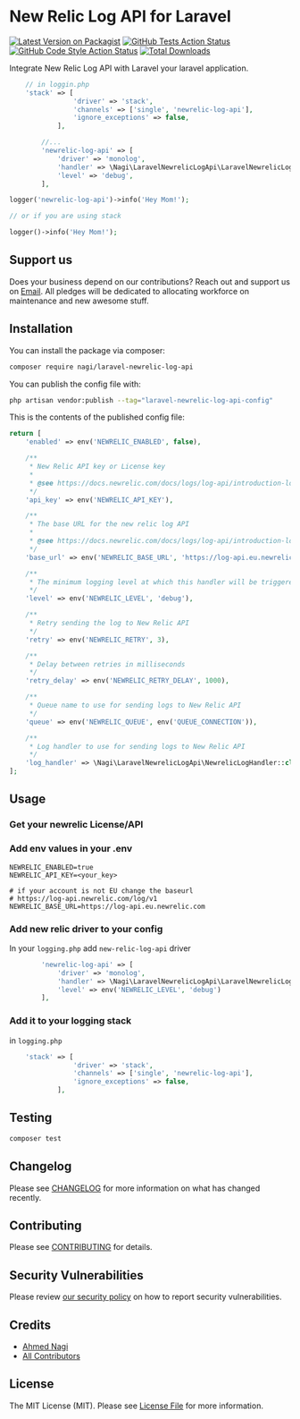# New Relic Log API for Laravel

[![Latest Version on Packagist](https://img.shields.io/packagist/v/nagi/laravel-newrelic-log-api.svg?style=flat-square)](https://packagist.org/packages/nagi/laravel-newrelic-log-api)
[![GitHub Tests Action Status](https://img.shields.io/github/actions/workflow/status/nagi/laravel-newrelic-log-api/run-tests.yml?branch=main&label=tests&style=flat-square)](https://github.com/nagi/laravel-newrelic-log-api/actions?query=workflow%3Arun-tests+branch%3Amain)
[![GitHub Code Style Action Status](https://img.shields.io/github/actions/workflow/status/nagi/laravel-newrelic-log-api/fix-php-code-style-issues.yml?branch=main&label=code%20style&style=flat-square)](https://github.com/nagi/laravel-newrelic-log-api/actions?query=workflow%3A"Fix+PHP+code+style+issues"+branch%3Amain)
[![Total Downloads](https://img.shields.io/packagist/dt/nagi/laravel-newrelic-log-api.svg?style=flat-square)](https://packagist.org/packages/nagi/laravel-newrelic-log-api)

Integrate New Relic Log API with Laravel your laravel application.

```php
    // in loggin.php
    'stack' => [
                'driver' => 'stack',
                'channels' => ['single', 'newrelic-log-api'],
                'ignore_exceptions' => false,
            ],

        //...
        'newrelic-log-api' => [
            'driver' => 'monolog',
            'handler' => \Nagi\LaravelNewrelicLogApi\LaravelNewrelicLogApi::logHandler(),
            'level' => 'debug',
        ],
```

```php
logger('newrelic-log-api')->info('Hey Mom!');

// or if you are using stack

logger()->info('Hey Mom!');
```

## Support us

Does your business depend on our contributions? Reach out and support us on [Email](mailto:ahmedflnagi@gmail.com). All pledges will be dedicated to allocating workforce on maintenance and new awesome stuff.

## Installation

You can install the package via composer:

```bash
composer require nagi/laravel-newrelic-log-api
```

You can publish the config file with:

```bash
php artisan vendor:publish --tag="laravel-newrelic-log-api-config"
```

This is the contents of the published config file:

```php
return [
    'enabled' => env('NEWRELIC_ENABLED', false),

    /**
     * New Relic API key or License key
     *
     * @see https://docs.newrelic.com/docs/logs/log-api/introduction-log-api/#setup
     */
    'api_key' => env('NEWRELIC_API_KEY'),

    /**
     * The base URL for the new relic log API
     *
     * @see https://docs.newrelic.com/docs/logs/log-api/introduction-log-api/#endpoint
     */
    'base_url' => env('NEWRELIC_BASE_URL', 'https://log-api.eu.newrelic.com'),

    /**
     * The minimum logging level at which this handler will be triggered
     */
    'level' => env('NEWRELIC_LEVEL', 'debug'),

    /**
     * Retry sending the log to New Relic API
     */
    'retry' => env('NEWRELIC_RETRY', 3),

    /**
     * Delay between retries in milliseconds
     */
    'retry_delay' => env('NEWRELIC_RETRY_DELAY', 1000),

    /**
     * Queue name to use for sending logs to New Relic API
     */
    'queue' => env('NEWRELIC_QUEUE', env('QUEUE_CONNECTION')),

    /**
     * Log handler to use for sending logs to New Relic API
     */
    'log_handler' => \Nagi\LaravelNewrelicLogApi\NewrelicLogHandler::class,
];

```

## Usage

### Get your newrelic License/API

### Add env values in your .env

```
NEWRELIC_ENABLED=true
NEWRELIC_API_KEY=<your_key>

# if your account is not EU change the baseurl
# https://log-api.newrelic.com/log/v1
NEWRELIC_BASE_URL=https://log-api.eu.newrelic.com

```

### Add new relic driver to your config

In your `logging.php` add `new-relic-log-api` driver

```php
        'newrelic-log-api' => [
            'driver' => 'monolog',
            'handler' => \Nagi\LaravelNewrelicLogApi\LaravelNewrelicLogApi::logHandler(),
            'level' => env('NEWRELIC_LEVEL', 'debug')
        ],

```

### Add it to your logging stack

in `logging.php`

```php
    'stack' => [
                'driver' => 'stack',
                'channels' => ['single', 'newrelic-log-api'],
                'ignore_exceptions' => false,
            ],
```

## Testing

```bash
composer test
```

## Changelog

Please see [CHANGELOG](CHANGELOG.md) for more information on what has changed recently.

## Contributing

Please see [CONTRIBUTING](CONTRIBUTING.md) for details.

## Security Vulnerabilities

Please review [our security policy](../../security/policy) on how to report security vulnerabilities.

## Credits

-   [Ahmed Nagi](https://github.com/nagi1)
-   [All Contributors](../../contributors)

## License

The MIT License (MIT). Please see [License File](LICENSE.md) for more information.
